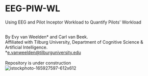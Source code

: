 # EEG-PIW-WL
Using EEG and Pilot Inceptor Workload to Quantify Pilots' Workload

<br>By Evy van Weelden* and Carl van Beek.
<br>Affiliated with Tilburg University, Department of Cognitive Science & Artificial Intelligence.
<br>*e.vanweelden@tilburguniversity.edu</br>
<br>Repository is under construction</br>
![istockphoto-165927597-612x612](https://github.com/evyvanweelden/EEG-PIW-WL/assets/89483153/27ec5256-98be-415f-9d15-4aa9de39964f)
